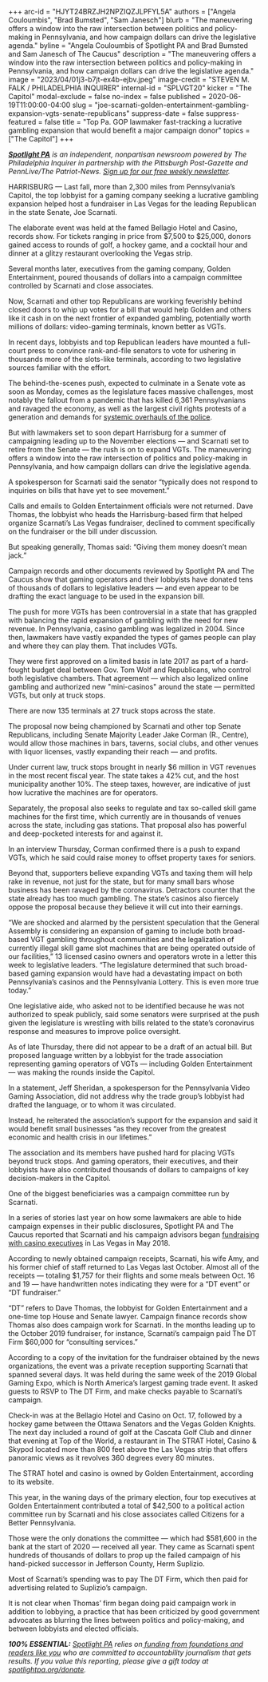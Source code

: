 +++
arc-id = "HJYT24BRZJH2NPZIQZJLPFYL5A"
authors = ["Angela Couloumbis", "Brad Bumsted", "Sam Janesch"]
blurb = "The maneuvering offers a window into the raw intersection between politics and policy-making in Pennsylvania, and how campaign dollars can drive the legislative agenda."
byline = "Angela Couloumbis of Spotlight PA and Brad Bumsted and Sam Janesch of The Caucus"
description = "The maneuvering offers a window into the raw intersection between politics and policy-making in Pennsylvania, and how campaign dollars can drive the legislative agenda."
image = "2023/04/01j3-b7jt-ex4b-ejbv.jpeg"
image-credit = "STEVEN M. FALK / PHILADELPHIA INQUIRER"
internal-id = "SPLVGT20"
kicker = "The Capitol"
modal-exclude = false
no-index = false
published = 2020-06-19T11:00:00-04:00
slug = "joe-scarnati-golden-entertainment-gambling-expansion-vgts-senate-republicans"
suppress-date = false
suppress-featured = false
title = "Top Pa. GOP lawmaker fast-tracking a lucrative gambling expansion that would benefit a major campaign donor"
topics = ["The Capitol"]
+++

<a href="https://www.spotlightpa.org/"><i><b>Spotlight PA</b></i></a><i> is an independent, nonpartisan newsroom powered by The Philadelphia Inquirer in partnership with the Pittsburgh Post-Gazette and PennLive/The Patriot-News. </i><a href="https://www.spotlightpa.org/newsletters"><i>Sign up for our free weekly newsletter</i></a><i>.</i>

HARRISBURG — Last fall, more than 2,300 miles from Pennsylvania’s Capitol, the top lobbyist for a gaming company seeking a lucrative gambling expansion helped host a fundraiser in Las Vegas for the leading Republican in the state Senate, Joe Scarnati.

The elaborate event was held at the famed Bellagio Hotel and Casino, records show. For tickets ranging in price from $7,500 to $25,000, donors gained access to rounds of golf, a hockey game, and a cocktail hour and dinner at a glitzy restaurant overlooking the Vegas strip.

Several months later, executives from the gaming company, Golden Entertainment, poured thousands of dollars into a campaign committee controlled by Scarnati and close associates.

Now, Scarnati and other top Republicans are working feverishly behind closed doors to whip up votes for a bill that would help Golden and others like it cash in on the next frontier of expanded gambling, potentially worth millions of dollars: video-gaming terminals, known better as VGTs.

In recent days, lobbyists and top Republican leaders have mounted a full-court press to convince rank-and-file senators to vote for ushering in thousands more of the slots-like terminals, according to two legislative sources familiar with the effort.

The behind-the-scenes push, expected to culminate in a Senate vote as soon as Monday, comes as the legislature faces massive challenges, most notably the fallout from a pandemic that has killed 6,361 Pennsylvanians and ravaged the economy, as well as the largest civil rights protests of a generation and demands for <a href="https://www.spotlightpa.org/news/2020/06/pennsylvania-police-misconduct-database-george-floyd/" target=_blank>systemic overhauls of the police</a>.

<script src="https://www.spotlightpa.org/embed.js" async></script><div data-spl-embed-version="1" data-spl-src="https://www.spotlightpa.org/embeds/donate/"></div>


But with lawmakers set to soon depart Harrisburg for a summer of campaigning leading up to the November elections — and Scarnati set to retire from the Senate — the rush is on to expand VGTs. The maneuvering offers a window into the raw intersection of politics and policy-making in Pennsylvania, and how campaign dollars can drive the legislative agenda.

A spokesperson for Scarnati said the senator “typically does not respond to inquiries on bills that have yet to see movement.”

Calls and emails to Golden Entertainment officials were not returned. Dave Thomas, the lobbyist who heads the Harrisburg-based firm that helped organize Scarnati’s Las Vegas fundraiser, declined to comment specifically on the fundraiser or the bill under discussion.

But speaking generally, Thomas said: “Giving them money doesn’t mean jack.”

Campaign records and other documents reviewed by Spotlight PA and The Caucus show that gaming operators and their lobbyists have donated tens of thousands of dollars to legislative leaders — and even appear to be drafting the exact language to be used in the expansion bill.

The push for more VGTs has been controversial in a state that has grappled with balancing the rapid expansion of gambling with the need for new revenue. In Pennsylvania, casino gambling was legalized in 2004. Since then, lawmakers have vastly expanded the types of games people can play and where they can play them. That includes VGTs.

They were first approved on a limited basis in late 2017 as part of a hard-fought budget deal between Gov. Tom Wolf and Republicans, who control both legislative chambers. That agreement — which also legalized online gambling and authorized new "mini-casinos" around the state — permitted VGTs, but only at truck stops.

There are now 135 terminals at 27 truck stops across the state.

The proposal now being championed by Scarnati and other top Senate Republicans, including Senate Majority Leader Jake Corman (R., Centre), would allow those machines in bars, taverns, social clubs, and other venues with liquor licenses, vastly expanding their reach — and profits.

Under current law, truck stops brought in nearly $6 million in VGT revenues in the most recent fiscal year. The state takes a 42% cut, and the host municipality another 10%. The steep taxes, however, are indicative of just how lucrative the machines are for operators.

Separately, the proposal also seeks to regulate and tax so-called skill game machines for the first time, which currently are in thousands of venues across the state, including gas stations. That proposal also has powerful and deep-pocketed interests for and against it.

In an interview Thursday, Corman confirmed there is a push to expand VGTs, which he said could raise money to offset property taxes for seniors.

Beyond that, supporters believe expanding VGTs and taxing them will help rake in revenue, not just for the state, but for many small bars whose business has been ravaged by the coronavirus. Detractors counter that the state already has too much gambling. The state’s casinos also fiercely oppose the proposal because they believe it will cut into their earnings.

“We are shocked and alarmed by the persistent speculation that the General Assembly is considering an expansion of gaming to include both broad-based VGT gambling throughout communities and the legalization of currently illegal skill game slot machines that are being operated outside of our facilities,” 13 licensed casino owners and operators wrote in a letter this week to legislative leaders. “The legislature determined that such broad-based gaming expansion would have had a devastating impact on both Pennsylvania’s casinos and the Pennsylvania Lottery. This is even more true today.”

One legislative aide, who asked not to be identified because he was not authorized to speak publicly, said some senators were surprised at the push given the legislature is wrestling with bills related to the state’s coronavirus response and measures to improve police oversight.

As of late Thursday, there did not appear to be a draft of an actual bill. But proposed language written by a lobbyist for the trade association representing gaming operators of VGTs — including Golden Entertainment — was making the rounds inside the Capitol.

In a statement, Jeff Sheridan, a spokesperson for the Pennsylvania Video Gaming Association, did not address why the trade group’s lobbyist had drafted the language, or to whom it was circulated.

Instead, he reiterated the association’s support for the expansion and said it would benefit small businesses “as they recover from the greatest economic and health crisis in our lifetimes.”

The association and its members have pushed hard for placing VGTs beyond truck stops. And gaming operators, their executives, and their lobbyists have also contributed thousands of dollars to campaigns of key decision-makers in the Capitol.

One of the biggest beneficiaries was a campaign committee run by Scarnati.

In a series of stories last year on how some lawmakers are able to hide campaign expenses in their public disclosures, Spotlight PA and The Caucus reported that Scarnati and his campaign advisors began <a href="https://www.spotlightpa.org/news/2019/10/lavish-dinners-sports-tickets-and-nearly-3.5-million-other-expenses-by-pa.-lawmakers-youve-never-seen/" target=_blank>fundraising with casino executives</a> in Las Vegas in May 2018.

According to newly obtained campaign receipts, Scarnati, his wife Amy, and his former chief of staff returned to Las Vegas last October. Almost all of the receipts — totaling $1,757 for their flights and some meals between Oct. 16 and 19 — have handwritten notes indicating they were for a “DT event” or “DT fundraiser.”

“DT” refers to Dave Thomas, the lobbyist for Golden Entertainment and a one-time top House and Senate lawyer. Campaign finance records show Thomas also does campaign work for Scarnati. In the months leading up to the October 2019 fundraiser, for instance, Scarnati’s campaign paid The DT Firm $60,000 for “consulting services.”

<script src="https://www.spotlightpa.org/embed.js" async></script><div data-spl-embed-version="1" data-spl-src="https://www.spotlightpa.org/embeds/newsletter/"></div>


According to a copy of the invitation for the fundraiser obtained by the news organizations, the event was a private reception supporting Scarnati that spanned several days. It was held during the same week of the 2019 Global Gaming Expo, which is North America’s largest gaming trade event. It asked guests to RSVP to The DT Firm, and make checks payable to Scarnati’s campaign.

Check-in was at the Bellagio Hotel and Casino on Oct. 17, followed by a hockey game between the Ottawa Senators and the Vegas Golden Knights. The next day included a round of golf at the Cascata Golf Club and dinner that evening at Top of the World, a restaurant in The STRAT Hotel, Casino &amp; Skypod located more than 800 feet above the Las Vegas strip that offers panoramic views as it revolves 360 degrees every 80 minutes.

The STRAT hotel and casino is owned by Golden Entertainment, according to its website.

This year, in the waning days of the primary election, four top executives at Golden Entertainment contributed a total of $42,500 to a political action committee run by Scarnati and his close associates called Citizens for a Better Pennsylvania.

Those were the only donations the committee — which had $581,600 in the bank at the start of 2020 — received all year. They came as Scarnati spent hundreds of thousands of dollars to prop up the failed campaign of his hand-picked successor in Jefferson County, Herm Suplizio.

Most of Scarnati’s spending was to pay The DT Firm, which then paid for advertising related to Suplizio’s campaign.

It is not clear when Thomas’ firm began doing paid campaign work in addition to lobbying, a practice that has been criticized by good government advocates as blurring the lines between politics and policy-making, and between lobbyists and elected officials.

<i><b>100% ESSENTIAL:</b></i> <a href="https://www.spotlightpa.org/"><i>Spotlight PA</i></a><i> relies on</i><a href="https://www.spotlightpa.org/support"><i> funding from foundations and readers like you</i></a><i> who are committed to accountability journalism that gets results. If you value this reporting, please give a gift today at </i><a href="https://www.spotlightpa.org/donate"><i>spotlightpa.org/donate</i></a><i>.</i>

<script src="https://www.spotlightpa.org/embed.js" async></script><div data-spl-embed-version="1" data-spl-src="https://www.spotlightpa.org/embeds/tips/?tip_text=Do%20you%20have%20a%20tip%20about%20%3Cb%3EPennsylvania%20lawmakers%20or%20state%20government%3C%2Fb%3E%3F%20Tell%20us%20below."></div>
